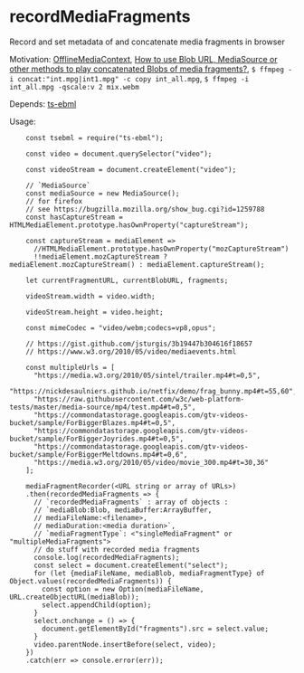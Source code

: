 # recordMediaFragments
Record and set metadata of and concatenate media fragments in browser

Motivation: [OfflineMediaContext](https://github.com/guest271314/OfflineMediaContext#offlinemediacontext), 
            [How to use Blob URL, MediaSource or other methods to play concatenated Blobs of media fragments?](https://stackoverflow.com/questions/45217962/how-to-use-blob-url-mediasource-or-other-methods-to-play-concatenated-blobs-of), `$ ffmpeg -i concat:"int.mpg|int1.mpg" -c copy int_all.mpg`, `$ ffmpeg -i int_all.mpg -qscale:v 2 mix.webm`

Depends: [ts-ebml](https://github.com/legokichi/ts-ebml)

Usage:
```
    const tsebml = require("ts-ebml");

    const video = document.querySelector("video");

    const videoStream = document.createElement("video");

    // `MediaSource`
    const mediaSource = new MediaSource();
    // for firefox 
    // see https://bugzilla.mozilla.org/show_bug.cgi?id=1259788
    const hasCaptureStream = HTMLMediaElement.prototype.hasOwnProperty("captureStream");

    const captureStream = mediaElement =>
      //HTMLMediaElement.prototype.hasOwnProperty("mozCaptureStream") 
      !!mediaElement.mozCaptureStream ? mediaElement.mozCaptureStream() : mediaElement.captureStream();

    let currentFragmentURL, currentBlobURL, fragments;

    videoStream.width = video.width;

    videoStream.height = video.height;

    const mimeCodec = "video/webm;codecs=vp8,opus";

    // https://gist.github.com/jsturgis/3b19447b304616f18657
    // https://www.w3.org/2010/05/video/mediaevents.html

    const multipleUrls = [
      "https://media.w3.org/2010/05/sintel/trailer.mp4#t=0,5",
      "https://nickdesaulniers.github.io/netfix/demo/frag_bunny.mp4#t=55,60",
      "https://raw.githubusercontent.com/w3c/web-platform-tests/master/media-source/mp4/test.mp4#t=0,5",
      "https://commondatastorage.googleapis.com/gtv-videos-bucket/sample/ForBiggerBlazes.mp4#t=0,5",
      "https://commondatastorage.googleapis.com/gtv-videos-bucket/sample/ForBiggerJoyrides.mp4#t=0,5",
      "https://commondatastorage.googleapis.com/gtv-videos-bucket/sample/ForBiggerMeltdowns.mp4#t=0,6",
      "https://media.w3.org/2010/05/video/movie_300.mp4#t=30,36"
    ];

    mediaFragmentRecorder(<URL string or array of URLs>)
    .then(recordedMediaFragments => {
      // `recordedMediaFragments` : array of objects : 
      // `mediaBlob:Blob, mediaBuffer:ArrayBuffer, 
      // mediaFileName:<filename>, 
      // mediaDuration:<media duration>`,
      // `mediaFragmentType`: <"singleMediaFragment" or "multipleMediaFragments">
      // do stuff with recorded media fragments
      console.log(recordedMediaFragments);
      const select = document.createElement("select");
      for (let {mediaFileName, mediaBlob, mediaFragmentType} of Object.values(recordedMediaFragments)) {
        const option = new Option(mediaFileName, URL.createObjectURL(mediaBlob));
        select.appendChild(option);
      }
      select.onchange = () => {
        document.getElementById("fragments").src = select.value;
      }
      video.parentNode.insertBefore(select, video);
    })
    .catch(err => console.error(err));
```

